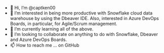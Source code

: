 - 👋 Hi, I’m @captken00
- 👀 I’m interested in being more productive with Snowflake cloud data warehouse by using the Dbeaver IDE. Also, interested in Azure DevOps Boards, in particular, for Agile/Scrum management.
- 🌱 I’m currently learning all of the above.
- 💞️ I’m looking to collaborate on anything to do with Snowflake, Dbeaver and Azure DevOps Boards.
- 📫 How to reach me ... on GitHub

<!---
captken00/captken00 is a ✨ special ✨ repository because its `README.md` (this file) appears on your GitHub profile.
You can click the Preview link to take a look at your changes.
--->
